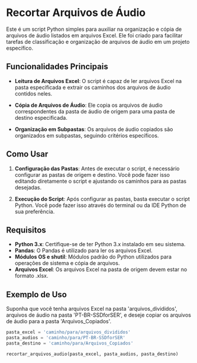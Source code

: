 # Recortar Arquivos de Áudio

Este é um script Python simples para auxiliar na organização e cópia de arquivos de áudio listados em arquivos Excel. Ele foi criado para facilitar tarefas de classificação e organização de arquivos de áudio em um projeto específico.

## Funcionalidades Principais

- **Leitura de Arquivos Excel**: O script é capaz de ler arquivos Excel na pasta especificada e extrair os caminhos dos arquivos de áudio contidos neles.

- **Cópia de Arquivos de Áudio**: Ele copia os arquivos de áudio correspondentes da pasta de áudio de origem para uma pasta de destino especificada.

- **Organização em Subpastas**: Os arquivos de áudio copiados são organizados em subpastas, seguindo critérios específicos.

## Como Usar

1. **Configuração das Pastas**: Antes de executar o script, é necessário configurar as pastas de origem e destino. Você pode fazer isso editando diretamente o script e ajustando os caminhos para as pastas desejadas.

2. **Execução do Script**: Após configurar as pastas, basta executar o script Python. Você pode fazer isso através do terminal ou da IDE Python de sua preferência.

## Requisitos

- **Python 3.x**: Certifique-se de ter Python 3.x instalado em seu sistema.
- **Pandas**: O Pandas é utilizado para ler os arquivos Excel.
- **Módulos OS e shutil**: Módulos padrão do Python utilizados para operações de sistema e cópia de arquivos.
- **Arquivos Excel**: Os arquivos Excel na pasta de origem devem estar no formato .xlsx.

## Exemplo de Uso

Suponha que você tenha arquivos Excel na pasta 'arquivos_divididos', arquivos de áudio na pasta 'PT-BR-SSDforSER', e deseje copiar os arquivos de áudio para a pasta 'Arquivos_Copiados'.

```python
pasta_excel = 'caminho/para/arquivos_divididos'
pasta_audios = 'caminho/para/PT-BR-SSDforSER'
pasta_destino = 'caminho/para/Arquivos_Copiados'

recortar_arquivos_audio(pasta_excel, pasta_audios, pasta_destino)
```
